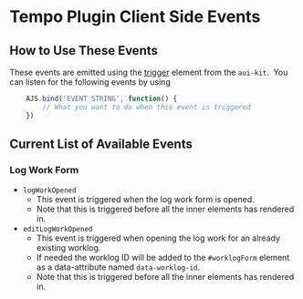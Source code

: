 # Tempo Plugin Client Side Events
## How to Use These Events
These events are emitted using the [trigger](https://docs.atlassian.com/aui/7.7.6/docs/trigger.html) element from the `aui-kit`.
​
You can listen for the following events by using
​
```javascript
    AJS.bind('EVENT STRING', function() {
        // What you want to do when this event is triggered
    })
```
## Current List of Available Events
### Log Work Form
- `logWorkOpened`
    - This event is triggered when the log work form is opened.
    - Note that this is triggered before all the inner elements has rendered in.
- `editLogWorkOpened`
    - This event is triggered when opening the log work for an already existing worklog.
    - If needed the worklog ID will be added to the `#worklogForm` element as a data-attribute named `data-worklog-id`.
    - Note that this is triggered before all the inner elements has rendered in.
